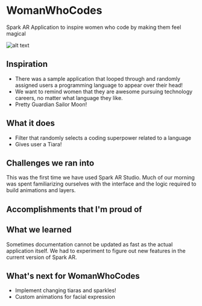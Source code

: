 # WomanWhoCodes
Spark AR Application to inspire women who code by making them feel magical

![alt text](https://media1.giphy.com/media/bWSNwD6ClwQM0/giphy.gif?cid=790b76119be6d7b30734b13de3b28382de3a769b17386fc2&rid=giphy.gif "Sailor Moon!")

## Inspiration
* There was a sample application that looped through and randomly assigned users a programming language to appear over their head!
* We want to remind women that they are awesome pursuing technology careers, no matter what language they like.
* Pretty Guardian Sailor Moon!

## What it does
* Filter that randomly selects a coding superpower related to a language
* Gives user a Tiara!

## Challenges we ran into
This was the first time we have used Spark AR Studio. Much of our morning was spent familiarizing ourselves with the interface and the logic required to build animations and layers.
## Accomplishments that I'm proud of

## What we learned

Sometimes documentation cannot be updated as fast as the actual application itself. We had to experiment to figure out new features in the current version of Spark AR.

## What's next for WomanWhoCodes

* Implement changing tiaras and sparkles!
* Custom animations for facial expression
